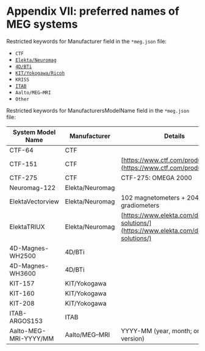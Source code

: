 # Appendix VII: preferred names of MEG systems

Restricted keywords for Manufacturer field in the `*meg.json` file:

-   `CTF`
-   [`Elekta/Neuromag`](https://docs.google.com/document/d/1FWex_kSPWVh_f4rKgd5rxJmxlboAPtQlmBc1gyZlRZM/edit#heading=h.a7ggx48p7aaf)
-   [`4D/BTi`](https://docs.google.com/document/d/1FWex_kSPWVh_f4rKgd5rxJmxlboAPtQlmBc1gyZlRZM/edit#heading=h.gy0kbzisg1f1)
-   [`KIT/Yokogawa/Ricoh`](https://docs.google.com/document/d/1FWex_kSPWVh_f4rKgd5rxJmxlboAPtQlmBc1gyZlRZM/edit#heading=h.2gmmxawyna7r)
- `KRISS`
-   [`ITAB`](https://docs.google.com/document/d/1FWex_kSPWVh_f4rKgd5rxJmxlboAPtQlmBc1gyZlRZM/edit#heading=h.58whib3oq56y)
-   `Aalto/MEG–MRI`
-   `Other`

Restricted keywords for ManufacturersModelName field in the `*meg.json` file:

| System Model Name     | Manufacturer    | Details                                                                                      |
| --------------------- | --------------- | -------------------------------------------------------------------------------------------- |
| CTF-64                | CTF             |                                                                                              |
| CTF-151               | CTF             | [https://www.ctf.com/products](https://www.ctf.com/products)                                 |
| CTF-275               | CTF             | CTF-275: OMEGA 2000                                                                          |
| Neuromag-122          | Elekta/Neuromag |                                                                                              |
| ElektaVectorview      | Elekta/Neuromag | 102 magnetometers + 204 planar gradiometers                                                  |
| ElektaTRIUX           | Elekta/Neuromag | [https://www.elekta.com/diagnostic-solutions/](https://www.elekta.com/diagnostic-solutions/) |
| 4D-Magnes-WH2500      | 4D/BTi          |                                                                                              |
| 4D-Magnes-WH3600      | 4D/BTi          |                                                                                              |
| KIT-157               | KIT/Yokogawa    |                                                                                              |
| KIT-160               | KIT/Yokogawa    |                                                                                              |
| KIT-208               | KIT/Yokogawa    |                                                                                              |
| ITAB-ARGOS153         | ITAB            |                                                                                              |
| Aalto-MEG-MRI-YYYY/MM | Aalto/MEG–MRI   | YYYY-MM (year, month; or major version)                                                      |
